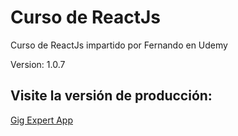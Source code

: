 # Curso de ReactJs

Curso de ReactJs impartido por Fernando en Udemy

Version: 1.0.7

## Visite la versión de producción:

[Gig Expert App](https://sonusbeat.github.io/gif-expert-app/)
